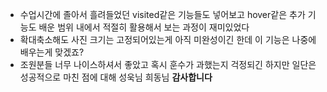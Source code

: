 - 수업시간에 졸아서 흘려들었던 visited같은 기능들도 넣어보고 hover같은 추가 기능도 배운 범위 내에서 적절히 활용해서 보는 과정이 재미있었다
- 확대축소해도 사진 크기는 고정되어있는게 아직 미완성이긴 한데 이 기능은 나중에 배우는게 맞겠죠?
- 조원분들 너무 나이스하셔서 좋았고 혹시 훈수가 과했는지 걱정되긴 하지만 일단은 성공적으로 마친 점에 대해 성욱님 희동님 **감사합니다**